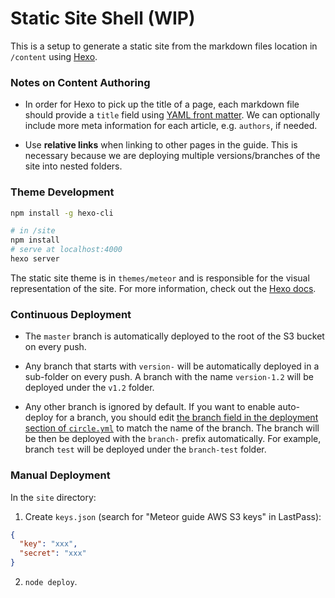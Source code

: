 # Static Site Shell (WIP)

This is a setup to generate a static site from the markdown files location in `/content` using [Hexo](https://hexo.io/).

### Notes on Content Authoring

- In order for Hexo to pick up the title of a page, each markdown file should provide a `title` field using [YAML front matter](http://jekyllrb.com/docs/frontmatter/). We can optionally include more meta information for each article, e.g. `authors`, if needed.

- Use **relative links** when linking to other pages in the guide. This is necessary because we are deploying multiple versions/branches of the site into nested folders.

### Theme Development

``` bash
npm install -g hexo-cli

# in /site
npm install
# serve at localhost:4000
hexo server
```

The static site theme is in `themes/meteor` and is responsible for the visual representation of the site. For more information, check out the [Hexo docs](https://hexo.io/docs/index.html).

### Continuous Deployment

- The `master` branch is automatically deployed to the root of the S3 bucket on every push.

- Any branch that starts with `version-` will be automatically deployed in a sub-folder on every push. A branch with the name `version-1.2` will be deployed under the `v1.2` folder.

- Any other branch is ignored by default. If you want to enable auto-deploy for a branch, you should edit [the branch field in the deployment section of `circle.yml`](https://github.com/meteor/guide/blob/master/circle.yml#L18) to match the name of the branch. The branch will be then be deployed with the `branch-` prefix automatically. For example, branch `test` will be deployed under the `branch-test` folder.

### Manual Deployment

In the `site` directory:

1. Create `keys.json` (search for "Meteor guide AWS S3 keys" in LastPass):

  ``` json
  {
    "key": "xxx",
    "secret": "xxx"
  }
  ```

2. `node deploy`.
